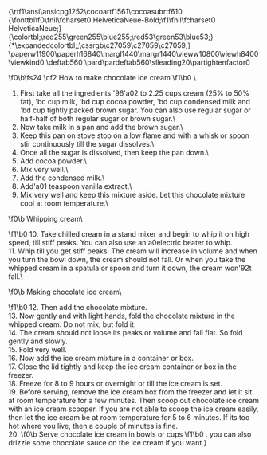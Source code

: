 {\rtf1\ansi\ansicpg1252\cocoartf1561\cocoasubrtf610
{\fonttbl\f0\fnil\fcharset0 HelveticaNeue-Bold;\f1\fnil\fcharset0 HelveticaNeue;}
{\colortbl;\red255\green255\blue255;\red53\green53\blue53;}
{\*\expandedcolortbl;;\cssrgb\c27059\c27059\c27059;}
\paperw11900\paperh16840\margl1440\margr1440\vieww10800\viewh8400\viewkind0
\deftab560
\pard\pardeftab560\slleading20\partightenfactor0

\f0\b\fs24 \cf2 How to make chocolate ice cream
\f1\b0 \
1. First take all the ingredients \'96\'a02 to 2.25 cups cream (25% to 50% fat), \'bc cup milk, \'bd cup cocoa powder, \'bd cup condensed milk and \'bd cup tightly packed brown sugar. You can also use regular sugar or half-half of both regular sugar or brown sugar.\
2. Now take milk in a pan and add the brown sugar.\
3. Keep this pan on stove stop on a low flame and with a whisk or spoon stir continuously till the sugar dissolves.\
4. Once all the sugar is dissolved, then keep the pan down.\
5. Add cocoa powder.\
6. Mix very well.\
7. Add the condensed milk.\
8. Add\'a01 teaspoon vanilla extract.\
9. Mix very well and keep this mixture aside. Let this chocolate mixture cool at room temperature.\

\f0\b Whipping cream\

\f1\b0 10. Take chilled cream in a stand mixer and begin to whip it on high speed, till stiff peaks. You can also use an\'a0electric beater to whip.\
11. Whip till you get stiff peaks. The cream will increase in volume and when you turn the bowl down, the cream should not fall. Or when you take the whipped cream in a spatula or spoon and turn it down, the cream won\'92t fall.\

\f0\b Making chocolate ice cream\

\f1\b0 12. Then add the chocolate mixture.\
13. Now gently and with light hands, fold the chocolate mixture in the whipped cream. Do not mix, but fold it.\
14. The cream should not loose its peaks or volume and fall flat. So fold gently and slowly.\
15. Fold very well.\
16. Now add the ice cream mixture in a container or box.\
17. Close the lid tightly and keep the ice cream container or box in the freezer.\
18. Freeze for 8 to 9 hours or overnight or till the ice cream is set.\
19. Before serving, remove the ice cream box from the freezer and let it sit at room temperature for a few minutes. Then scoop out chocolate ice cream with an ice cream scooper. If you are not able to scoop the ice cream easily, then let the ice cream be at room temperature for 5 to 6 minutes. If its too hot where you live, then a couple of minutes is fine.\
20. 
\f0\b Serve chocolate ice cream in bowls or cups
\f1\b0 . you can also drizzle some chocolate sauce on the ice cream if you want.}